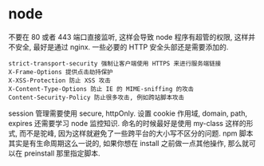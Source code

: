  # node

不要在 80 或者 443 端口直接监听, 这样会导致 node 程序有超管的权限, 这样并不安全, 最好是通过 nginx.
一些必要的 HTTP 安全头部还是需要添加的.
```
strict-transport-security 强制让客户端使用 HTTPS 来进行服务端链接
X-Frame-Options 提供点击劫持保护
X-XSS-Protection 防止 XSS 攻击
X-Content-Type-Options 防止 IE 的 MIME-sniffing 的攻击
Content-Security-Policy 防止很多攻击, 例如跨站脚本攻击
```
session 管理需要使用 secure, httpOnly. 设置 cookie 作用域, domain, path, expires
还需要学习 node 监控知识.
命名的时候最好是使用 my-class 这样的形式, 而不是驼峰, 因为这样就避免了一些跨平台的大小写不区分的问题.
npm 脚本其实是有生命周期这么一说的, 如果你想在 install 之前做一点其他操作, 那么就可以在 preinstall
那里指定脚本.